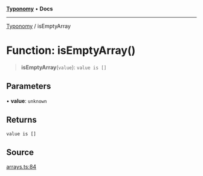[**Typonomy**](../README.md) • **Docs**

***

[Typonomy](../globals.md) / isEmptyArray

# Function: isEmptyArray()

> **isEmptyArray**(`value`): `value is []`

## Parameters

• **value**: `unknown`

## Returns

`value is []`

## Source

[arrays.ts:84](https://github.com/softcraft-development/typonomy/blob/ac449b6265e0e88e666105085e6c109ec445538b/src/arrays.ts#L84)
